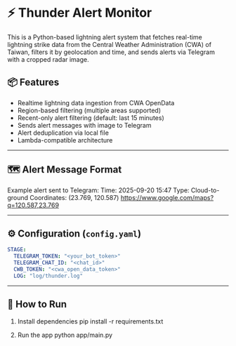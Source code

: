 # ⚡ Thunder Alert Monitor

This is a Python-based lightning alert system that fetches real-time lightning strike data from the Central Weather Administration (CWA) of Taiwan, filters it by geolocation and time, and sends alerts via Telegram with a cropped radar image.

## 📦 Features

- Realtime lightning data ingestion from CWA OpenData
- Region-based filtering (multiple areas supported)
- Recent-only alert filtering (default: last 15 minutes)
- Sends alert messages with image to Telegram
- Alert deduplication via local file
- Lambda-compatible architecture

---

## 🗺️ Alert Message Format

Example alert sent to Telegram:
Time: 2025-09-20 15:47
Type: Cloud-to-ground
Coordinates: (23.769, 120.587)
https://www.google.com/maps?q=120.587,23.769

---

## ⚙️ Configuration (`config.yaml`)

```yaml
STAGE:
  TELEGRAM_TOKEN: "<your_bot_token>"
  TELEGRAM_CHAT_ID: "<chat_id>"
  CWB_TOKEN: "<cwa_open_data_token>"
  LOG: "log/thunder.log"
```

---

## 🚀 How to Run

1. Install dependencies
   pip install -r requirements.txt

2. Run the app
   python app/main.py

